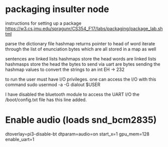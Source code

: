 # packaging insulter node
instructions for setting up a package
https://w3.cs.jmu.edu/spragunr/CS354_F17/labs/packaging/package_lab.shtml

parse the dictionary file
hashmap returns pointer to head of word
iterate through the list of enunciation bytes which are all stored in a map as well

sentences are linked lists hashmaps store the head
words are linked lists hashmasps store the head
 the bytes to send via uart are bytes sending the hashmap values to convert the strings to an int
 EH -> 232


to run the user must have I/O privileges. one can access the I/O with this command
sudo usermod -a -G dialout $USER

I have disabled the bluetooth module to access the UART I/O 
the /boot/config.txt file has this line added.

# Enable audio (loads snd_bcm2835)
dtoverlay=pi3-disable-bt
dtparam=audio=on
start_x=1
gpu_mem=128
enable_uart=1

